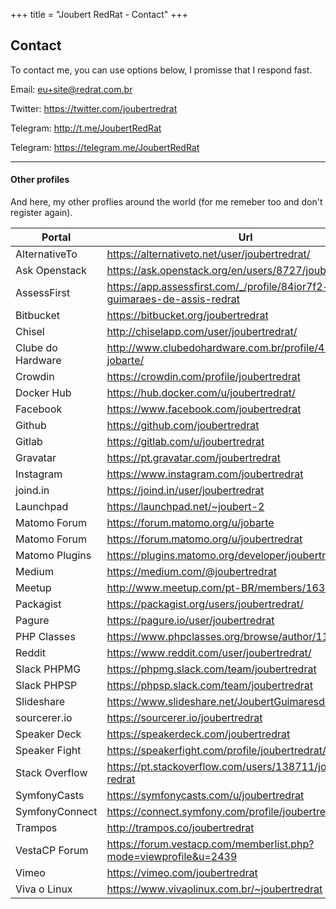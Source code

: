 +++
title = "Joubert RedRat - Contact"
+++

## Contact

To contact me, you can use options below, I promisse that I respond fast.

Email: eu+site@redrat.com.br

Twitter: https://twitter.com/joubertredrat

Telegram: http://t.me/JoubertRedRat

Telegram: https://telegram.me/JoubertRedRat

----

#### Other profiles

And here, my other proflies around the world (for me remeber too and don't register again).

Portal | Url
-----|-------
AlternativeTo | https://alternativeto.net/user/joubertredrat/
Ask Openstack | https://ask.openstack.org/en/users/8727/joubert-redrat/
AssessFirst | https://app.assessfirst.com/_/profile/84ior7f2-joubert-guimaraes-de-assis-redrat
Bitbucket | https://bitbucket.org/joubertredrat
Chisel | http://chiselapp.com/user/joubertredrat/
Clube do Hardware | http://www.clubedohardware.com.br/profile/452458-jobarte/
Crowdin | https://crowdin.com/profile/joubertredrat
Docker Hub | https://hub.docker.com/u/joubertredrat/
Facebook | https://www.facebook.com/joubertredrat
Github | https://github.com/joubertredrat
Gitlab | https://gitlab.com/u/joubertredrat
Gravatar | https://pt.gravatar.com/joubertredrat
Instagram | https://www.instagram.com/joubertredrat
joind.in | https://joind.in/user/joubertredrat
Launchpad | https://launchpad.net/~joubert-2
Matomo Forum | https://forum.matomo.org/u/jobarte
Matomo Forum | https://forum.matomo.org/u/joubertredrat
Matomo Plugins | https://plugins.matomo.org/developer/joubertredrat
Medium | https://medium.com/@joubertredrat
Meetup | http://www.meetup.com/pt-BR/members/163322152
Packagist | https://packagist.org/users/joubertredrat/
Pagure | https://pagure.io/user/joubertredrat
PHP Classes | https://www.phpclasses.org/browse/author/1108402.html
Reddit | https://www.reddit.com/user/joubertredrat/
Slack PHPMG | https://phpmg.slack.com/team/joubertredrat
Slack PHPSP | https://phpsp.slack.com/team/joubertredrat
Slideshare | https://www.slideshare.net/JoubertGuimaresdeAss/
sourcerer.io | https://sourcerer.io/joubertredrat
Speaker Deck | https://speakerdeck.com/joubertredrat
Speaker Fight | https://speakerfight.com/profile/joubertredrat/
Stack Overflow | https://pt.stackoverflow.com/users/138711/joubert-redrat
SymfonyCasts | https://symfonycasts.com/u/joubertredrat
SymfonyConnect | https://connect.symfony.com/profile/joubertredrat
Trampos | http://trampos.co/joubertredrat
VestaCP Forum | https://forum.vestacp.com/memberlist.php?mode=viewprofile&u=2439
Vimeo | https://vimeo.com/joubertredrat
Viva o Linux | https://www.vivaolinux.com.br/~joubertredrat
